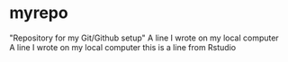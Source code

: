 # myrepo
"Repository for my Git/Github setup"
A line I wrote on my local computer  
A line I wrote on my local computer
this is a line from Rstudio





